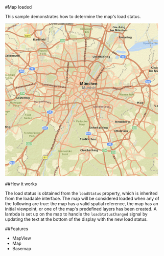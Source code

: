 #Map loaded

This sample demonstrates how to determine the map's load status.

![](screenshot.png)

##How it works

The load status is obtained from the `loadStatus` property, which is inherited from the loadable interface. The map will be considered loaded when any of the following are true: the map has a valid spatial reference, the map has an initial viewpoint, or one of the map's predefined layers has been created. A lambda is set up on the map to handle the `loadStatusChanged` signal by updating the text at the bottom of the display with the new load status.

##Features
- MapView
- Map
- Basemap


